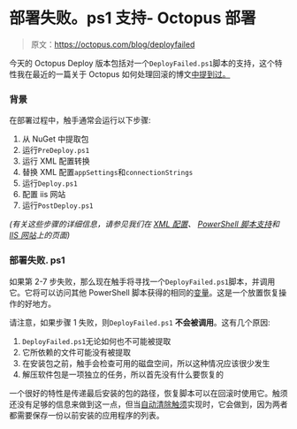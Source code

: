 # 部署失败。ps1 支持- Octopus 部署

> 原文：<https://octopus.com/blog/deployfailed>

今天的 Octopus Deploy 版本包括对一个`DeployFailed.ps1`脚本的支持，这个特性我在最近的一篇关于 Octopus 如何处理回滚的博文[中提到过。](http://octopusdeploy.com/blog/rollback)

### 背景

在部署过程中，触手通常会运行以下步骤:

1.  从 NuGet 中提取包
2.  运行`PreDeploy.ps1`
3.  运行 XML 配置转换
4.  替换 XML 配置`appSettings`和`connectionStrings`
5.  运行`Deploy.ps1`
6.  配置 iis 网站
7.  运行`PostDeploy.ps1`

*(有关这些步骤的详细信息，请参见我们在 [XML 配置](http://octopusdeploy.com/documentation/features/xml-config)、 [PowerShell 脚本支持](http://octopusdeploy.com/documentation/features/powershell)和 [IIS 网站](http://octopusdeploy.com/documentation/features/iis)上的页面)*

### 部署失败. ps1

如果第 2-7 步失败，那么现在触手将寻找一个`DeployFailed.ps1`脚本，并调用它。它将可以访问其他 PowerShell 脚本获得的相同的[变量](http://octopusdeploy.com/documentation/features/variables)。这是一个放置恢复操作的好地方。

请注意，如果步骤 1 失败，则`DeployFailed.ps1` **不会被调用**。这有几个原因:

1.  `DeployFailed.ps1`无论如何也不可能被提取
2.  它所依赖的文件可能没有被提取
3.  在安装包之前，触手会检查可用的磁盘空间，所以这种情况应该很少发生
4.  解压软件包是一项独立的任务，所以首先没有什么要恢复的

一个很好的特性是传递最后安装的包的路径，恢复脚本可以在回滚时使用它。触须还没有足够的信息来做到这一点，但当[自动清除触须](https://trello.com/card/auto-purge-tentacles/4e907de70880ba000079b75c/20)实现时，它会做到，因为两者都需要保存一份以前安装的应用程序的列表。